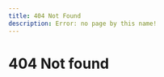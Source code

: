 ```yaml
---
title: 404 Not Found
description: Error: no page by this name!
---
```


# 404 Not found

<script type="text/javascript"> var GOOG_FIXURL_LANG = 'en'; var GOOG_FIXURL_SITE = 'http://rejuvyesh.com';</script> <script type="text/javascript" src="http://linkhelp.clients.google.com/tbproxy/lh/wm/fixurl.js"></script>
